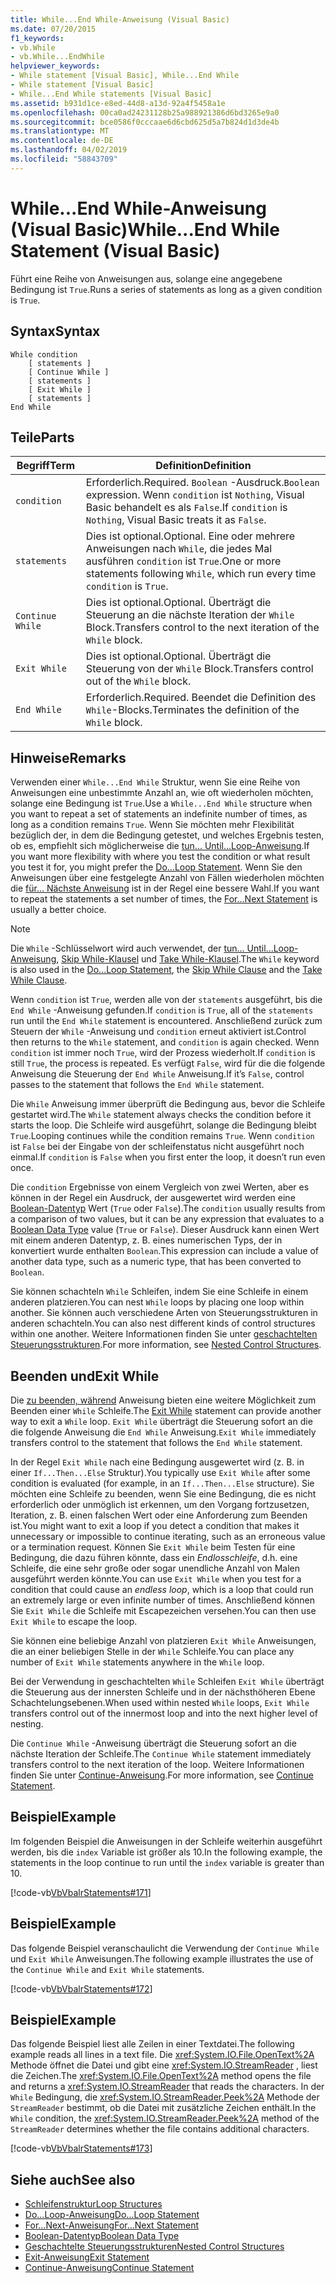 ```yaml
---
title: While...End While-Anweisung (Visual Basic)
ms.date: 07/20/2015
f1_keywords:
- vb.While
- vb.While...EndWhile
helpviewer_keywords:
- While statement [Visual Basic], While...End While
- While statement [Visual Basic]
- While...End While statements [Visual Basic]
ms.assetid: b931d1ce-e8ed-44d8-a13d-92a4f5458a1e
ms.openlocfilehash: 00ca0ad24231128b25a988921386d6bd3265e9a0
ms.sourcegitcommit: bce0586f0cccaae6d6cbd625d5a7b824d1d3de4b
ms.translationtype: MT
ms.contentlocale: de-DE
ms.lasthandoff: 04/02/2019
ms.locfileid: "58843709"
---
```

# <a name="whileend-while-statement-visual-basic"></a><span data-ttu-id="1d240-102">While...End While-Anweisung (Visual Basic)</span><span class="sxs-lookup"><span data-stu-id="1d240-102">While...End While Statement (Visual Basic)</span></span>
<span data-ttu-id="1d240-103">Führt eine Reihe von Anweisungen aus, solange eine angegebene Bedingung ist `True`.</span><span class="sxs-lookup"><span data-stu-id="1d240-103">Runs a series of statements as long as a given condition is `True`.</span></span>  
  
## <a name="syntax"></a><span data-ttu-id="1d240-104">Syntax</span><span class="sxs-lookup"><span data-stu-id="1d240-104">Syntax</span></span>  
  
```  
While condition  
    [ statements ]  
    [ Continue While ]  
    [ statements ]  
    [ Exit While ]  
    [ statements ]  
End While  
```  
  
## <a name="parts"></a><span data-ttu-id="1d240-105">Teile</span><span class="sxs-lookup"><span data-stu-id="1d240-105">Parts</span></span>  
  
|<span data-ttu-id="1d240-106">Begriff</span><span class="sxs-lookup"><span data-stu-id="1d240-106">Term</span></span>|<span data-ttu-id="1d240-107">Definition</span><span class="sxs-lookup"><span data-stu-id="1d240-107">Definition</span></span>|  
|---|---|  
|`condition`|<span data-ttu-id="1d240-108">Erforderlich.</span><span class="sxs-lookup"><span data-stu-id="1d240-108">Required.</span></span> <span data-ttu-id="1d240-109">`Boolean` -Ausdruck.</span><span class="sxs-lookup"><span data-stu-id="1d240-109">`Boolean` expression.</span></span> <span data-ttu-id="1d240-110">Wenn `condition` ist `Nothing`, Visual Basic behandelt es als `False`.</span><span class="sxs-lookup"><span data-stu-id="1d240-110">If `condition` is `Nothing`, Visual Basic treats it as `False`.</span></span>|  
|`statements`|<span data-ttu-id="1d240-111">Dies ist optional.</span><span class="sxs-lookup"><span data-stu-id="1d240-111">Optional.</span></span> <span data-ttu-id="1d240-112">Eine oder mehrere Anweisungen nach `While`, die jedes Mal ausführen `condition` ist `True`.</span><span class="sxs-lookup"><span data-stu-id="1d240-112">One or more statements following `While`, which run every time `condition` is `True`.</span></span>|  
|`Continue While`|<span data-ttu-id="1d240-113">Dies ist optional.</span><span class="sxs-lookup"><span data-stu-id="1d240-113">Optional.</span></span> <span data-ttu-id="1d240-114">Überträgt die Steuerung an die nächste Iteration der `While` Block.</span><span class="sxs-lookup"><span data-stu-id="1d240-114">Transfers control to the next iteration of the `While` block.</span></span>|  
|`Exit While`|<span data-ttu-id="1d240-115">Dies ist optional.</span><span class="sxs-lookup"><span data-stu-id="1d240-115">Optional.</span></span> <span data-ttu-id="1d240-116">Überträgt die Steuerung von der `While` Block.</span><span class="sxs-lookup"><span data-stu-id="1d240-116">Transfers control out of the `While` block.</span></span>|  
|`End While`|<span data-ttu-id="1d240-117">Erforderlich.</span><span class="sxs-lookup"><span data-stu-id="1d240-117">Required.</span></span> <span data-ttu-id="1d240-118">Beendet die Definition des `While`-Blocks.</span><span class="sxs-lookup"><span data-stu-id="1d240-118">Terminates the definition of the `While` block.</span></span>|  
  
## <a name="remarks"></a><span data-ttu-id="1d240-119">Hinweise</span><span class="sxs-lookup"><span data-stu-id="1d240-119">Remarks</span></span>  
 <span data-ttu-id="1d240-120">Verwenden einer `While...End While` Struktur, wenn Sie eine Reihe von Anweisungen eine unbestimmte Anzahl an, wie oft wiederholen möchten, solange eine Bedingung ist `True`.</span><span class="sxs-lookup"><span data-stu-id="1d240-120">Use a `While...End While` structure when you want to repeat a set of statements an indefinite number of times, as long as a condition remains `True`.</span></span> <span data-ttu-id="1d240-121">Wenn Sie möchten mehr Flexibilität bezüglich der, in dem die Bedingung getestet, und welches Ergebnis testen, ob es, empfiehlt sich möglicherweise die [tun... Until...Loop-Anweisung](../../../visual-basic/language-reference/statements/do-loop-statement.md).</span><span class="sxs-lookup"><span data-stu-id="1d240-121">If you want more flexibility with where you test the condition or what result you test it for, you might prefer the [Do...Loop Statement](../../../visual-basic/language-reference/statements/do-loop-statement.md).</span></span> <span data-ttu-id="1d240-122">Wenn Sie den Anweisungen über eine festgelegte Anzahl von Fällen wiederholen möchten die [für... Nächste Anweisung](../../../visual-basic/language-reference/statements/for-next-statement.md) ist in der Regel eine bessere Wahl.</span><span class="sxs-lookup"><span data-stu-id="1d240-122">If you want to repeat the statements a set number of times, the [For...Next Statement](../../../visual-basic/language-reference/statements/for-next-statement.md) is usually a better choice.</span></span>  
  
> [!NOTE]
>  <span data-ttu-id="1d240-123">Die `While` -Schlüsselwort wird auch verwendet, der [tun... Until...Loop-Anweisung](../../../visual-basic/language-reference/statements/do-loop-statement.md), [Skip While-Klausel](../../../visual-basic/language-reference/queries/skip-while-clause.md) und [Take While-Klausel](../../../visual-basic/language-reference/queries/take-while-clause.md).</span><span class="sxs-lookup"><span data-stu-id="1d240-123">The `While` keyword is also used in the [Do...Loop Statement](../../../visual-basic/language-reference/statements/do-loop-statement.md), the [Skip While Clause](../../../visual-basic/language-reference/queries/skip-while-clause.md) and the [Take While Clause](../../../visual-basic/language-reference/queries/take-while-clause.md).</span></span>  
  
 <span data-ttu-id="1d240-124">Wenn `condition` ist `True`, werden alle von der `statements` ausgeführt, bis die `End While` -Anweisung gefunden.</span><span class="sxs-lookup"><span data-stu-id="1d240-124">If `condition` is `True`, all of the `statements` run until the `End While` statement is encountered.</span></span> <span data-ttu-id="1d240-125">Anschließend zurück zum Steuern der `While` -Anweisung und `condition` erneut aktiviert ist.</span><span class="sxs-lookup"><span data-stu-id="1d240-125">Control then returns to the `While` statement, and `condition` is again checked.</span></span> <span data-ttu-id="1d240-126">Wenn `condition` ist immer noch `True`, wird der Prozess wiederholt.</span><span class="sxs-lookup"><span data-stu-id="1d240-126">If `condition` is still `True`, the process is repeated.</span></span> <span data-ttu-id="1d240-127">Es verfügt `False`, wird für die die folgende Anweisung die Steuerung der `End While` Anweisung.</span><span class="sxs-lookup"><span data-stu-id="1d240-127">If it’s `False`, control passes to the statement that follows the `End While` statement.</span></span>  
  
 <span data-ttu-id="1d240-128">Die `While` Anweisung immer überprüft die Bedingung aus, bevor die Schleife gestartet wird.</span><span class="sxs-lookup"><span data-stu-id="1d240-128">The `While` statement always checks the condition before it starts the loop.</span></span> <span data-ttu-id="1d240-129">Die Schleife wird ausgeführt, solange die Bedingung bleibt `True`.</span><span class="sxs-lookup"><span data-stu-id="1d240-129">Looping continues while the condition remains `True`.</span></span> <span data-ttu-id="1d240-130">Wenn `condition` ist `False` bei der Eingabe von der schleifenstatus nicht ausgeführt noch einmal.</span><span class="sxs-lookup"><span data-stu-id="1d240-130">If `condition` is `False` when you first enter the loop, it doesn’t run even once.</span></span>  
  
 <span data-ttu-id="1d240-131">Die `condition` Ergebnisse von einem Vergleich von zwei Werten, aber es können in der Regel ein Ausdruck, der ausgewertet wird werden eine [Boolean-Datentyp](../../../visual-basic/language-reference/data-types/boolean-data-type.md) Wert (`True` oder `False`).</span><span class="sxs-lookup"><span data-stu-id="1d240-131">The `condition` usually results from a comparison of two values, but it can be any expression that evaluates to a [Boolean Data Type](../../../visual-basic/language-reference/data-types/boolean-data-type.md) value (`True` or `False`).</span></span> <span data-ttu-id="1d240-132">Dieser Ausdruck kann einen Wert mit einem anderen Datentyp, z. B. eines numerischen Typs, der in konvertiert wurde enthalten `Boolean`.</span><span class="sxs-lookup"><span data-stu-id="1d240-132">This expression can include a value of another data type, such as a numeric type, that has been converted to `Boolean`.</span></span>  
  
 <span data-ttu-id="1d240-133">Sie können schachteln `While` Schleifen, indem Sie eine Schleife in einem anderen platzieren.</span><span class="sxs-lookup"><span data-stu-id="1d240-133">You can nest `While` loops by placing one loop within another.</span></span> <span data-ttu-id="1d240-134">Sie können auch verschiedene Arten von Steuerungsstrukturen in anderen schachteln.</span><span class="sxs-lookup"><span data-stu-id="1d240-134">You can also nest different kinds of control structures within one another.</span></span> <span data-ttu-id="1d240-135">Weitere Informationen finden Sie unter [geschachtelten Steuerungsstrukturen](../../../visual-basic/programming-guide/language-features/control-flow/nested-control-structures.md).</span><span class="sxs-lookup"><span data-stu-id="1d240-135">For more information, see [Nested Control Structures](../../../visual-basic/programming-guide/language-features/control-flow/nested-control-structures.md).</span></span>  
  
## <a name="exit-while"></a><span data-ttu-id="1d240-136">Beenden und</span><span class="sxs-lookup"><span data-stu-id="1d240-136">Exit While</span></span>  
 <span data-ttu-id="1d240-137">Die [zu beenden, während](../../../visual-basic/language-reference/statements/exit-statement.md) Anweisung bieten eine weitere Möglichkeit zum Beenden einer `While` Schleife.</span><span class="sxs-lookup"><span data-stu-id="1d240-137">The [Exit While](../../../visual-basic/language-reference/statements/exit-statement.md) statement can provide another way to exit a `While` loop.</span></span> <span data-ttu-id="1d240-138">`Exit While` überträgt die Steuerung sofort an die die folgende Anweisung die `End While` Anweisung.</span><span class="sxs-lookup"><span data-stu-id="1d240-138">`Exit While` immediately transfers control to the statement that follows the `End While` statement.</span></span>  
  
 <span data-ttu-id="1d240-139">In der Regel `Exit While` nach eine Bedingung ausgewertet wird (z. B. in einer `If...Then...Else` Struktur).</span><span class="sxs-lookup"><span data-stu-id="1d240-139">You typically use `Exit While` after some condition is evaluated (for example, in an `If...Then...Else` structure).</span></span> <span data-ttu-id="1d240-140">Sie möchten eine Schleife zu beenden, wenn Sie eine Bedingung, die es nicht erforderlich oder unmöglich ist erkennen, um den Vorgang fortzusetzen, Iteration, z. B. einen falschen Wert oder eine Anforderung zum Beenden ist.</span><span class="sxs-lookup"><span data-stu-id="1d240-140">You might want to exit a loop if you detect a condition that makes it unnecessary or impossible to continue iterating, such as an erroneous value or a termination request.</span></span> <span data-ttu-id="1d240-141">Können Sie `Exit While` beim Testen für eine Bedingung, die dazu führen könnte, dass ein *Endlosschleife*, d.h. eine Schleife, die eine sehr große oder sogar unendliche Anzahl von Malen ausgeführt werden könnte.</span><span class="sxs-lookup"><span data-stu-id="1d240-141">You can use `Exit While` when you test for a condition that could cause an *endless loop*, which is a loop that could run an extremely large or even infinite number of times.</span></span> <span data-ttu-id="1d240-142">Anschließend können Sie `Exit While` die Schleife mit Escapezeichen versehen.</span><span class="sxs-lookup"><span data-stu-id="1d240-142">You can then use `Exit While` to escape the loop.</span></span>  
  
 <span data-ttu-id="1d240-143">Sie können eine beliebige Anzahl von platzieren `Exit While` Anweisungen, die an einer beliebigen Stelle in der `While` Schleife.</span><span class="sxs-lookup"><span data-stu-id="1d240-143">You can place any number of `Exit While` statements anywhere in the `While` loop.</span></span>  
  
 <span data-ttu-id="1d240-144">Bei der Verwendung in geschachtelten `While` Schleifen `Exit While` überträgt die Steuerung aus der innersten Schleife und in der nächsthöheren Ebene Schachtelungsebenen.</span><span class="sxs-lookup"><span data-stu-id="1d240-144">When used within nested `While` loops, `Exit While` transfers control out of the innermost loop and into the next higher level of nesting.</span></span>  
  
 <span data-ttu-id="1d240-145">Die `Continue While` -Anweisung überträgt die Steuerung sofort an die nächste Iteration der Schleife.</span><span class="sxs-lookup"><span data-stu-id="1d240-145">The `Continue While` statement immediately transfers control to the next iteration of the loop.</span></span> <span data-ttu-id="1d240-146">Weitere Informationen finden Sie unter [Continue-Anweisung](../../../visual-basic/language-reference/statements/continue-statement.md).</span><span class="sxs-lookup"><span data-stu-id="1d240-146">For more information, see [Continue Statement](../../../visual-basic/language-reference/statements/continue-statement.md).</span></span>  
  
## <a name="example"></a><span data-ttu-id="1d240-147">Beispiel</span><span class="sxs-lookup"><span data-stu-id="1d240-147">Example</span></span>  
 <span data-ttu-id="1d240-148">Im folgenden Beispiel die Anweisungen in der Schleife weiterhin ausgeführt werden, bis die `index` Variable ist größer als 10.</span><span class="sxs-lookup"><span data-stu-id="1d240-148">In the following example, the statements in the loop continue to run until the `index` variable is greater than 10.</span></span>  
  
 [!code-vb[VbVbalrStatements#171](~/samples/snippets/visualbasic/VS_Snippets_VBCSharp/VbVbalrStatements/VB/class14.vb#171)]  
  
## <a name="example"></a><span data-ttu-id="1d240-149">Beispiel</span><span class="sxs-lookup"><span data-stu-id="1d240-149">Example</span></span>  
 <span data-ttu-id="1d240-150">Das folgende Beispiel veranschaulicht die Verwendung der `Continue While` und `Exit While` Anweisungen.</span><span class="sxs-lookup"><span data-stu-id="1d240-150">The following example illustrates the use of the `Continue While` and `Exit While` statements.</span></span>  
  
 [!code-vb[VbVbalrStatements#172](~/samples/snippets/visualbasic/VS_Snippets_VBCSharp/VbVbalrStatements/VB/class14.vb#172)]  
  
## <a name="example"></a><span data-ttu-id="1d240-151">Beispiel</span><span class="sxs-lookup"><span data-stu-id="1d240-151">Example</span></span>  
 <span data-ttu-id="1d240-152">Das folgende Beispiel liest alle Zeilen in einer Textdatei.</span><span class="sxs-lookup"><span data-stu-id="1d240-152">The following example reads all lines in a text file.</span></span> <span data-ttu-id="1d240-153">Die <xref:System.IO.File.OpenText%2A> Methode öffnet die Datei und gibt eine <xref:System.IO.StreamReader> , liest die Zeichen.</span><span class="sxs-lookup"><span data-stu-id="1d240-153">The <xref:System.IO.File.OpenText%2A> method opens the file and returns a <xref:System.IO.StreamReader> that reads the characters.</span></span> <span data-ttu-id="1d240-154">In der `While` Bedingung, die <xref:System.IO.StreamReader.Peek%2A> Methode der `StreamReader` bestimmt, ob die Datei mit zusätzliche Zeichen enthält.</span><span class="sxs-lookup"><span data-stu-id="1d240-154">In the `While` condition, the <xref:System.IO.StreamReader.Peek%2A> method of the `StreamReader` determines whether the file contains additional characters.</span></span>  
  
 [!code-vb[VbVbalrStatements#173](~/samples/snippets/visualbasic/VS_Snippets_VBCSharp/VbVbalrStatements/VB/class14.vb#173)]  
  
## <a name="see-also"></a><span data-ttu-id="1d240-155">Siehe auch</span><span class="sxs-lookup"><span data-stu-id="1d240-155">See also</span></span>

- [<span data-ttu-id="1d240-156">Schleifenstruktur</span><span class="sxs-lookup"><span data-stu-id="1d240-156">Loop Structures</span></span>](../../../visual-basic/programming-guide/language-features/control-flow/loop-structures.md)
- [<span data-ttu-id="1d240-157">Do...Loop-Anweisung</span><span class="sxs-lookup"><span data-stu-id="1d240-157">Do...Loop Statement</span></span>](../../../visual-basic/language-reference/statements/do-loop-statement.md)
- [<span data-ttu-id="1d240-158">For...Next-Anweisung</span><span class="sxs-lookup"><span data-stu-id="1d240-158">For...Next Statement</span></span>](../../../visual-basic/language-reference/statements/for-next-statement.md)
- [<span data-ttu-id="1d240-159">Boolean-Datentyp</span><span class="sxs-lookup"><span data-stu-id="1d240-159">Boolean Data Type</span></span>](../../../visual-basic/language-reference/data-types/boolean-data-type.md)
- [<span data-ttu-id="1d240-160">Geschachtelte Steuerungsstrukturen</span><span class="sxs-lookup"><span data-stu-id="1d240-160">Nested Control Structures</span></span>](../../../visual-basic/programming-guide/language-features/control-flow/nested-control-structures.md)
- [<span data-ttu-id="1d240-161">Exit-Anweisung</span><span class="sxs-lookup"><span data-stu-id="1d240-161">Exit Statement</span></span>](../../../visual-basic/language-reference/statements/exit-statement.md)
- [<span data-ttu-id="1d240-162">Continue-Anweisung</span><span class="sxs-lookup"><span data-stu-id="1d240-162">Continue Statement</span></span>](../../../visual-basic/language-reference/statements/continue-statement.md)
